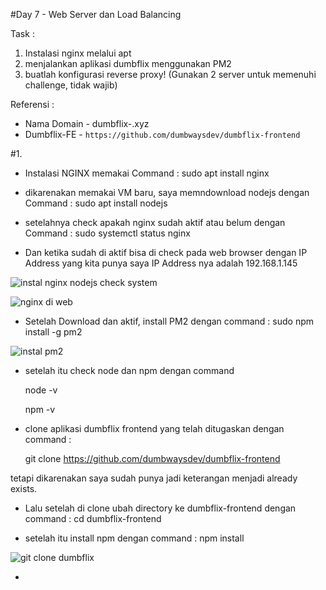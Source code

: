#Day 7 - Web Server dan Load Balancing

Task :
1. Instalasi nginx melalui apt
2. menjalankan aplikasi dumbflix menggunakan PM2
3. buatlah konfigurasi reverse proxy!
(Gunakan 2 server untuk memenuhi challenge, tidak wajib)

Referensi :
- Nama Domain - dumbflix-<nama panggilan>.xyz
- Dumbflix-FE - ```https://github.com/dumbwaysdev/dumbflix-frontend```


#1. 
- Instalasi NGINX memakai Command : sudo apt install nginx
- dikarenakan memakai VM baru, saya memndownload nodejs dengan Command : sudo apt install nodejs
- setelahnya check apakah nginx sudah aktif atau belum dengan Command : sudo systemctl status nginx
 
- Dan ketika sudah di aktif bisa di check pada web browser dengan IP Address yang kita punya saya IP Address nya adalah 192.168.1.145

![instal nginx nodejs check system](https://github.com/Drewsans/devops17-dumbways-Tesar-Nurrizky/assets/118201274/361a6b3e-079e-42fb-9fc9-857ef25a90e8)

 ![nginx di web](https://github.com/Drewsans/devops17-dumbways-Tesar-Nurrizky/assets/118201274/749b7916-e3e5-43e4-871c-c6796a5196c5)

- Setelah Download dan aktif, install PM2 dengan command : sudo npm install -g pm2

![instal pm2](https://github.com/Drewsans/devops17-dumbways-Tesar-Nurrizky/assets/118201274/d4ae4106-1474-458f-b1ff-55da0c0971ef)

- setelah itu check node dan npm dengan command 
 
  node -v
  
  npm -v
  
- clone aplikasi dumbflix frontend yang telah ditugaskan dengan command :
  
  git clone https://github.com/dumbwaysdev/dumbflix-frontend
  
tetapi dikarenakan saya sudah punya jadi keterangan menjadi already exists.
  
- Lalu setelah di clone ubah directory ke dumbflix-frontend dengan command :
  cd dumbflix-frontend
  
- setelah itu install npm dengan command :
  npm install
  
![git clone dumbflix](https://github.com/Drewsans/devops17-dumbways-Tesar-Nurrizky/assets/118201274/87803a18-1df6-4e37-bddd-8f038b74033f)

- 

